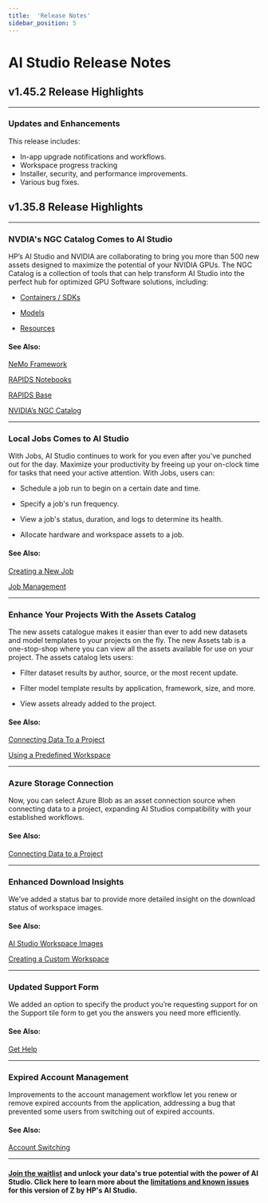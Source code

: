 ```yaml
---
title:  'Release Notes'
sidebar_position: 5
---
```

# AI Studio Release Notes

## v1.45.2 Release Highlights

---

### Updates and Enhancements
This release includes:

- In-app upgrade notifications and workflows.
- Workspace progress tracking
- Installer, security, and performance improvements.
- Various bug fixes.


## v1.35.8 Release Highlights

---

### NVDIA's NGC Catalog Comes to AI Studio

HP’s AI Studio and NVIDIA are collaborating to bring you more than 500 new assets designed to maximize the potential of your NVIDIA GPUs. The NGC Catalog is a collection of tools that can help transform AI Studio into the perfect hub for optimized GPU Software solutions, including: 

- [Containers / SDKs](https://catalog.ngc.nvidia.com/containers?filters=&orderBy=weightPopularDESC&query=&page=&pageSize=)

- [Models](https://catalog.ngc.nvidia.com/models?filters=&orderBy=weightPopularDESC&query=&page=&pageSize=)

- [Resources](https://catalog.ngc.nvidia.com/resources?filters=&orderBy=weightPopularDESC&query=&page=&pageSize=)


#### See Also: 

[NeMo Framework](https://catalog.ngc.nvidia.com/orgs/nvidia/containers/nemo)

[RAPIDS Notebooks](https://catalog.ngc.nvidia.com/orgs/nvidia/teams/rapidsai/containers/notebooks)

[RAPIDS Base](https://catalog.ngc.nvidia.com/orgs/nvidia/teams/rapidsai/containers/base)

[NVIDIA’s NGC Catalog](/docs/aistudio/using-aistudio/workspaces/base-images#ngc-catalog-containers)

---

### Local Jobs Comes to AI Studio 

With Jobs, AI Studio continues to work for you even after you've punched out for the day. Maximize your productivity by freeing up your on-clock time for tasks that need your active attention. With Jobs, users can: 

- Schedule a job run to begin on a certain date and time. 

- Specify a job's run frequency. 

- View a job's status, duration, and logs to determine its health. 

- Allocate hardware and workspace assets to a job. 


#### See Also: 

[Creating a New Job](/docs/aistudio/using-aistudio/jobs/new-job.md)

[Job Management](/docs/aistudio/using-aistudio/jobs/job-management.md)

---

### Enhance Your Projects With the Assets Catalog 

The new assets catalogue makes it easier than ever to add new datasets and model templates to your projects on the fly. The new Assets tab is a one-stop-shop where you can view all the assets available for use on your project. The assets catalog lets users: 

- Filter dataset results by author, source, or the most recent update. 

- Filter model template results by application, framework, size, and more. 

- View assets already added to the project. 

#### See Also: 

[Connecting Data To a Project](/docs/aistudio/using-aistudio/projects/connecting-data.md)

[Using a Predefined Workspace](/docs/aistudio/using-aistudio/workspaces/predefined-workspace.md)

---

### Azure Storage Connection 
Now, you can select Azure Blob as an asset connection source when connecting data to a project, expanding AI Studios compatibility with your established workflows. 

#### See Also: 

[Connecting Data to a Project](/docs/aistudio/using-aistudio/projects/connecting-data.md)

---

### Enhanced Download Insights 

We’ve added a status bar to provide more detailed insight on the download status of workspace images.

#### See Also: 

[AI Studio Workspace Images](/docs/aistudio/using-aistudio/workspaces/base-images.md)

[Creating a Custom Workspace](/docs/aistudio/using-aistudio/workspaces/custom-workspace.md)

---

### Updated Support Form 

We added an option to specify the product you’re requesting support for on the Support tile form to get you the answers you need more efficiently. 

#### See Also: 

[Get Help](/get-help)

---

### Expired Account Management 

Improvements to the account management workflow let you renew or remove expired accounts from the application, addressing a bug that prevented some users from switching out of expired accounts. 

  

#### See Also: 
[Account Switching](/docs/aistudio/account/account-switching.md)

---

#### [Join the waitlist](https://reinvent.hp.com/AIStudios-Contact-Sales) and unlock your data's true potential with the power of AI Studio. Click here to learn more about the [limitations and known issues](/docs/aistudio/quick-start/limitations.md) for this version of Z by HP's AI Studio.